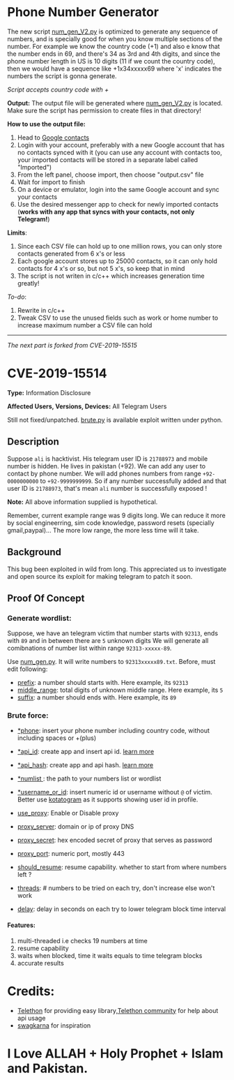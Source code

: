 # Phone Number Generator
The new script [num_gen_V2.py](num_gen_V2.py) is optimized to generate any sequence of numbers, and is specially good for when you know multiple sections of the number. For example we know the country code (+1) and also e know that the number ends in 69, and there's 34 as 3rd and 4th digits, and since the phone number length in US is 10 digits (11 if we count the country code), then we would have a sequence like +1x34xxxxx69 where 'x' indicates the numbers the script is gonna generate.

*Script accepts country code with +*

**Output:** The output file will be generated where [num_gen_V2.py](num_gen_V2.py) is located. Make sure the script has permission to create files in that directory!


**How to use the output file:**

1. Head to [Google contacts](https://contacts.google.com)
2. Login with your account, preferably with a new Google account that has no contacts synced with it (you can use any account with contacts too, your imported contacts will be stored in a separate label called "Imported")
3. From the left panel, choose import, then choose "output.csv" file
4. Wait for import to finish
5. On a device or emulator, login into the same Google account and sync your contacts
6. Use the desired messenger app to check for newly imported contacts (**works with any app that syncs with your contacts, not only Telegram!**)


**Limits**:
1. Since each CSV file can hold up to one million rows, you can only store contacts generated from 6 x's or less
2. Each google account stores up to 25000 contacts, so it can only hold contacts for 4 x's or so, but not 5 x's, so keep that in mind
3. The script is not writen in c/c++ which increases generation time greatly!


*To-do*:
1. Rewrite in c/c++
2. Tweak CSV to use the unused fields such as work or home number to increase maximum number a CSV file can hold

----------------------------------------------------------


*The next part is forked from CVE-2019-15515*

# CVE-2019-15514
**Type:** Information Disclosure

**Affected Users, Versions, Devices:** All Telegram Users

Still not fixed/unpatched. [brute.py](brute.py) is available exploit written under python.

## Description
Suppose `ali` is hacktivist. His telegram user ID is `21788973` and mobile number is hidden. He lives in pakistan (+92).
We can add any user to contact by phone number. We will add phones numbers from range `+92-0000000000` to `+92-9999999999`.
So if any number successfully added and that user ID is `21788973`, that's mean `ali` number is successfully exposed !

**Note:** All above information supplied is hypothetical.

Remember, current example range was 9 digits long. We can reduce it more by social engineerring, sim code knowledge, password resets (specially gmail,paypal)...
The more low range, the more less time will it take.

## Background
This bug been exploited in wild from long. This appreciated us to investigate and open source its exploit for making telegram to patch it soon. 

## Proof Of Concept
### Generate wordlist:

Suppose, we have an telegram victim that number starts with `92313`, ends with `89` and in between there are `5` unknown digits 
We will generate all comibnations of number list within range `92313-xxxxx-89`. 

Use [num_gen.py](num_gen.py). It will write numbers to `92313xxxxx89.txt`. Before, must edit following:
- [prefix](num_gen.py#L1): a number should starts with. Here example, its `92313`
- [middle_range](num_gen.py#L2): total digits of unknown middle range. Here example, its `5`
- [suffix](num_gen.py#L3): a number should ends with. Here example, its `89`

### Brute force:
- [\*phone](brute.py#L2): insert your phone number including country code, without including spaces or +(plus)
- [\*api_id](brute.py#L3): create app and insert api id. [learn more](https://core.telegram.org/api/obtaining_api_id)
- [\*api_hash](brute.py#L4): create app and api hash. [learn more](https://core.telegram.org/api/obtaining_api_id)
- [\*numlist ](brute.py#L5): the path to your numbers list or wordlist
- [\*username_or_id](brute.py#L6): insert numeric id or username without `@` of victim. Better use [kotatogram](https://github.com/kotatogram/kotatogram-desktop/issues/274#issuecomment-997372621) as it supports showing user id in profile.

- [use_proxy](brute.py#L10): Enable or Disable proxy
- [proxy_server](brute.py#L11): domain or ip of proxy DNS
- [proxy_secret](brute.py#L12): hex encoded secret of proxy that serves as password
- [proxy_port](brute.py#L13): numeric port, mostly 443

- [should_resume](brute.py#L16): resume capability. whether to start from where numbers left ?
- [threads](brute.py#L17): # numbers to be tried on each try, don't increase else won't work
- [delay](brute.py#L18): delay in seconds on each try to lower telegram block time interval

#### Features:
1. multi-threaded i.e checks 19 numbers at time
2. resume capability
3. waits when blocked, time it waits equals to time telegram blocks 
4. accurate results

# Credits:
- [Telethon](https://github.com/LonamiWebs/Telethon) for providing easy library,[Telethon community](https://t.me/TelethonChat) for help about api usage
- [swagkarna](https://github.com/swagkarna/Telegram_User_Number_Finder) for inspiration
# I Love ALLAH + Holy Prophet + Islam and Pakistan.
